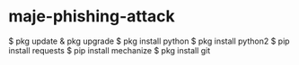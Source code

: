 # maje-phishing-attack

$ pkg update
& pkg upgrade
$ pkg install python
$ pkg install python2
$ pip install requests
$ pip install mechanize
$ pkg install git
